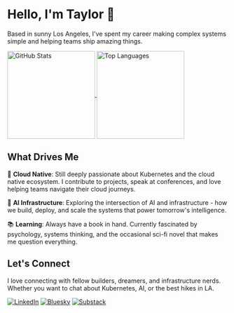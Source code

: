 # Hello, I'm Taylor 👋

Based in sunny Los Angeles, I've spent my career making complex systems simple and helping teams ship amazing things.

<a href="https://github.com/anuraghazra/github-readme-stats">
  <img alt="GitHub Stats" height=200 align="center" src="https://github-readme-stats.vercel.app/api?username=onlydole&show_icons=true&theme=transparent" />
</a>
<a href="https://github.com/anuraghazra/convoychat">
  <img alt="Top Languages" height=200 align="center" src="https://github-readme-stats.vercel.app/api/top-langs?username=onlydole&layout=compact&langs_count=8&card_width=320&theme=transparent" />
</a>

## What Drives Me

🌊 **Cloud Native**: Still deeply passionate about Kubernetes and the cloud native ecosystem. I contribute to projects, speak at conferences, and love helping teams navigate their cloud journeys.

🤖 **AI Infrastructure**: Exploring the intersection of AI and infrastructure - how we build, deploy, and scale the systems that power tomorrow's intelligence.

📚 **Learning**: Always have a book in hand. Currently fascinated by psychology, systems thinking, and the occasional sci-fi novel that makes me question everything.

## Let's Connect

I love connecting with fellow builders, dreamers, and infrastructure nerds. Whether you want to chat about Kubernetes, AI, or the best hikes in LA.

[![LinkedIn](https://img.shields.io/badge/LinkedIn-Connect-blue?style=for-the-badge&logo=linkedin)](https://www.linkedin.com/in/onlydole)
[![Bluesky](https://img.shields.io/badge/Bluesky-Follow-0085FF?style=for-the-badge&logo=bluesky&logoColor=white)](https://bsky.app/profile/onlydole.dev)
[![Substack](https://img.shields.io/badge/Substack-Subscribe-FF6719?style=for-the-badge&logo=substack&logoColor=white)](https://onlydole.substack.com)
